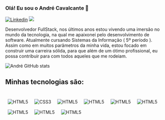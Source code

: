 ### Olá! Eu sou o André Cavalcante 👋


[![Linkedin](https://img.shields.io/badge/LinkedIn-0077B5?style=for-the-badge&logo=linkedin&logoColor=white)](https://www.linkedin.com/in/andr%C3%A9-luiz-cavalcante/)
<a href = "mailto:andrzcavalcante@gmail.com"><img src="https://img.shields.io/badge/-Gmail-%23333?style=for-the-badge&logo=gmail&logoColor=white" target="_blank"></a>


Desenvolvedor FullStack, nos últimos anos estou vivendo uma imersão no mundo da tecnologia, na
qual me apaixonei pelo desenvolvimento de software. Atualmente cursando Sistemas da Informação
( 5º período ). Assim como em muitos parâmetros da minha vida, estou focado em construir uma carreira sólida, para que além de um ótimo profissional, eu possa contribuir para com todos aqueles que me rodeiam.


![André GitHub stats](https://github-readme-stats.vercel.app/api?username=andrzcavalcante&show_icons=true&theme=dracula)


## Minhas tecnologias são:

<div style="display:inline-block"><br/>
    <img style="padding:0.5rem" align="center" alt="HTML5" src="https://img.shields.io/badge/HTML5-E34F26?style=for-the-badge&logo=html5&logoColor=white"/>
    <img style="padding:0.5rem" align="center" alt="CSS3" src="https://img.shields.io/badge/CSS3-1572B6?style=for-the-badge&logo=css3&logoColor=white"/>
    <img style="padding:0.5rem" align="center" alt="HTML5" src="https://img.shields.io/badge/JavaScript-F7DF1E?style=for-the-badge&logo=javascript&logoColor=black"/>
    <img style="padding:0.5rem" align="center" alt="HTML5" src="https://img.shields.io/badge/TypeScript-007ACC?style=for-the-badge&logo=typescript&logoColor=white"/>
    <img style="padding:0.5rem" align="center" alt="HTML5" src="https://img.shields.io/badge/React-20232A?style=for-the-badge&logo=react&logoColor=61DAFB"/>
    <img style="padding:0.5rem" align="center" alt="HTML5" src="https://img.shields.io/badge/Node.js-43853D?style=for-the-badge&logo=node.js&logoColor=white"/>
    <img style="padding:0.5rem" align="center" alt="HTML5" src="https://img.shields.io/badge/PostgreSQL-316192?style=for-the-badge&logo=postgresql&logoColor=white"/>
    <img style="padding:0.5rem" align="center" alt="HTML5" src="https://img.shields.io/badge/Python-14354C?style=for-the-badge&logo=python&logoColor=white"/>
    <img style="padding:0.5rem" align="center" alt="HTML5" src="https://img.shields.io/badge/Django-092E20?style=for-the-badge&logo=django&logoColor=white"/>
</div>
